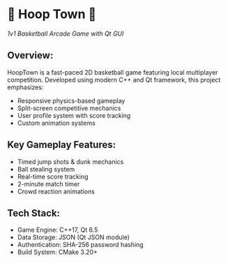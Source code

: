 # 🏀 Hoop Town 🏀  
*1v1 Basketball Arcade Game with Qt GUI*

## Overview:
HoopTown is a fast-paced 2D basketball game featuring local multiplayer competition. Developed using modern C++ and Qt framework, this project emphasizes:
- Responsive physics-based gameplay
- Split-screen competitive mechanics
- User profile system with score tracking
- Custom animation systems

## Key Gameplay Features:
- Timed jump shots & dunk mechanics
- Ball stealing system
- Real-time score tracking
- 2-minute match timer
- Crowd reaction animations

## Tech Stack:
- Game Engine: C++17, Qt 6.5
- Data Storage: JSON (Qt JSON module)
- Authentication: SHA-256 password hashing
- Build System: CMake 3.20+
